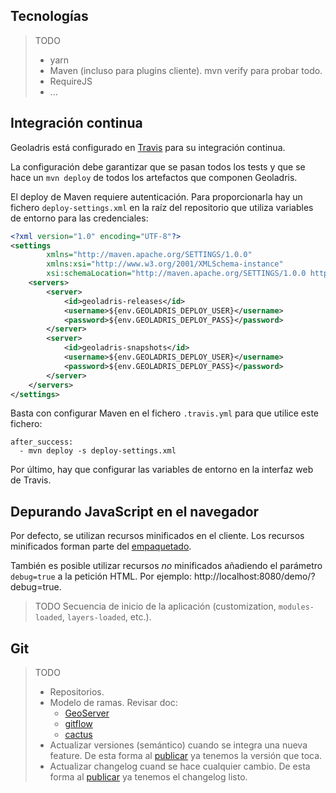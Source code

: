 ## Tecnologías

> TODO
>
> * yarn
> * Maven (incluso para plugins cliente). mvn verify para probar todo.
> * RequireJS
> * ...

## Integración continua

Geoladris está configurado en [Travis](https://travis-ci.org/geoladris/) para su integración continua.

La configuración debe garantizar que se pasan todos los tests y que se hace un `mvn deploy` de todos los artefactos que componen Geoladris.

El deploy de Maven requiere autenticación. Para proporcionarla hay un fichero `deploy-settings.xml` en la raíz del repositorio que utiliza variables de entorno para las credenciales:

```xml
<?xml version="1.0" encoding="UTF-8"?>
<settings
        xmlns="http://maven.apache.org/SETTINGS/1.0.0"
        xmlns:xsi="http://www.w3.org/2001/XMLSchema-instance"
        xsi:schemaLocation="http://maven.apache.org/SETTINGS/1.0.0 http://maven.apache.org/xsd/settings-1.0.0.xsd">
    <servers>
        <server>
            <id>geoladris-releases</id>
            <username>${env.GEOLADRIS_DEPLOY_USER}</username>
            <password>${env.GEOLADRIS_DEPLOY_PASS}</password>
        </server>
        <server>
            <id>geoladris-snapshots</id>
            <username>${env.GEOLADRIS_DEPLOY_USER}</username>
            <password>${env.GEOLADRIS_DEPLOY_PASS}</password>
        </server>
    </servers>
</settings>
```

Basta con configurar Maven en el fichero `.travis.yml` para que utilice este fichero:

```
after_success:
  - mvn deploy -s deploy-settings.xml
```

Por último, hay que configurar las variables de entorno en la interfaz web de Travis.

## Depurando JavaScript en el navegador

Por defecto, se utilizan recursos minificados en el cliente. Los recursos minificados forman parte del [empaquetado](apps.md).

También es posible utilizar recursos *no* minificados añadiendo el parámetro `debug=true` a la petición HTML. Por ejemplo: http://localhost:8080/demo/?debug=true.

> TODO Secuencia de inicio de la aplicación (customization, `modules-loaded`, `layers-loaded`, etc.).

## Git

> TODO
>
> * Repositorios.
> * Modelo de ramas. Revisar doc:
>     - [GeoServer](http://docs.geoserver.org/stable/en/developer/source.html)
>     - [gitflow](https://www.atlassian.com/git/tutorials/comparing-workflows#gitflow-workflow)
>     - [cactus](https://barro.github.io/2016/02/a-succesful-git-branching-model-considered-harmful/)
> * Actualizar versiones (semántico) cuando se integra una nueva feature. De esta forma al [publicar](releases.md) ya tenemos la versión que toca.
> * Actualizar changelog cuand se hace cualquier cambio. De esta forma al [publicar](releases.md) ya tenemos el changelog listo.
